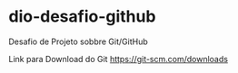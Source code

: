 # dio-desafio-github
Desafio de Projeto sobbre Git/GitHub



Link para Download do Git
https://git-scm.com/downloads
